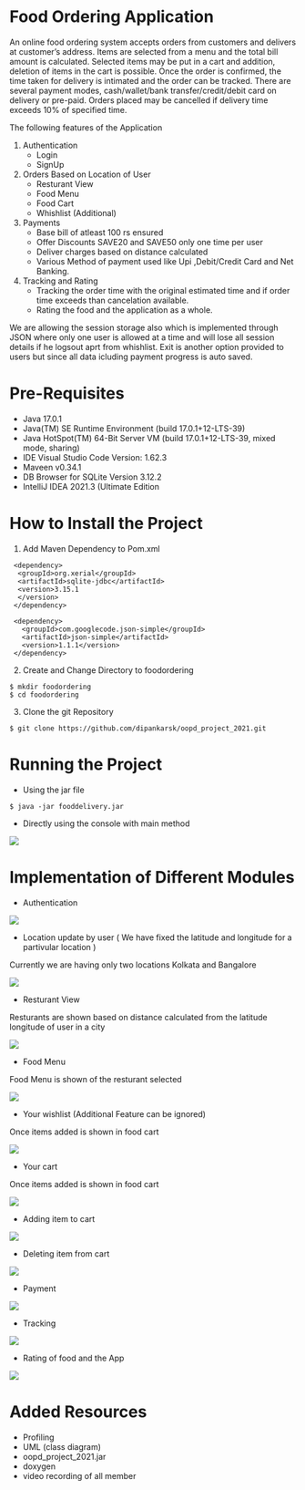 # Food Ordering Application 

An online food ordering system accepts orders from customers and delivers at customer’s
address. Items are selected from a menu and the total bill amount is calculated. Selected items
may be put in a cart and addition, deletion of items in the cart is possible. Once the order is
confirmed, the time taken for delivery is intimated and the order can be tracked. There are
several payment modes, cash/wallet/bank transfer/credit/debit card on delivery or pre-paid.
Orders placed may be cancelled if delivery time exceeds 10% of specified time.

The following features of the Application

1. Authentication
   - Login
   - SignUp
2. Orders Based on Location of User
   - Resturant View
   - Food Menu
   - Food Cart
   - Whishlist (Additional)
3. Payments
   - Base bill of atleast 100 rs ensured
   - Offer Discounts SAVE20 and SAVE50 only one time per user
   - Deliver charges based on distance calculated
   - Various Method of payment used like Upi ,Debit/Credit Card and Net Banking.
4. Tracking and Rating
   - Tracking the order time with the original estimated time and if order time exceeds than cancelation available.
   - Rating the food and the application as a whole.

We are allowing the session storage also which is implemented through JSON where only one user is allowed at a time and will lose all session details if he logsout aprt from whishlist. Exit is another option provided to users but since all data icluding payment progress is auto saved.

# Pre-Requisites

  - Java 17.0.1
  - Java(TM) SE Runtime Environment (build 17.0.1+12-LTS-39)
  - Java HotSpot(TM) 64-Bit Server VM (build 17.0.1+12-LTS-39, mixed mode, sharing)
  - IDE Visual Studio Code Version: 1.62.3
  - Maveen v0.34.1
  - DB Browser for SQLite Version 3.12.2
  - IntelliJ IDEA 2021.3 (Ultimate Edition


# How to Install the Project

 1. Add Maven Dependency to Pom.xml
 ```
  <dependency>
   <groupId>org.xerial</groupId>
   <artifactId>sqlite-jdbc</artifactId>
   <version>3.15.1
   </version>
  </dependency>
 ```
 ``` 
  <dependency>
	<groupId>com.googlecode.json-simple</groupId>
	<artifactId>json-simple</artifactId>
	<version>1.1.1</version>
  </dependency>
 ```
 2. Create and Change Directory to foodordering
 ```
 $ mkdir foodordering
 $ cd foodordering
 ```
 3. Clone the git Repository
 ```
 $ git clone https://github.com/dipankarsk/oopd_project_2021.git
```
# Running the Project

- Using the jar file
```
$ java -jar fooddelivery.jar
```
- Directly using the console with main method


<img src="/resources/1.png"/>

# Implementation of Different Modules

- Authentication
 
 <img src="/resources/2.png"/>

- Location update by user ( We have fixed the latitude and longitude for a partivular location )

 Currently we are having only two locations Kolkata and Bangalore

 <img src="/resources/3.png"/>

- Resturant View
  
Resturants are shown based on distance calculated from the latitude longitude of user in a city

 <img src="/resources/4.png"/>

- Food Menu

Food Menu is shown of the resturant selected

 <img src="/resources/5.png"/>

 - Your wishlist (Additional Feature can be ignored)

Once items added is shown in food cart

<img src="/resources/6.png"/>

- Your cart

Once items added is shown in food cart

<img src="/resources/7.png"/>

- Adding item to cart

<img src="/resources/8.png"/>

- Deleting item from cart

<img src="/resources/9.png"/>

- Payment

<img src="/resources/10.png"/>

- Tracking

<img src="/resources/11.png"/>

- Rating of food and the App

<img src="/resources/12.png"/>

# Added Resources
- Profiling
- UML (class diagram)
- oopd_project_2021.jar
- doxygen
- video recording of all member